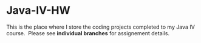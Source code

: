 # Java-IV-HW
This is the place where I store the coding projects completed to my Java IV course.  Please see **individual branches** for assignement details. 
